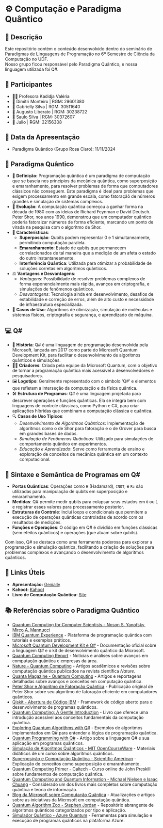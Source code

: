 # ⚙️ Computação e Paradigma Quântico

## 📜 Descrição
Este repositório contém o conteúdo desenvolvido dentro do seminário de Paradigmas de Linguagens de Programação no 6º Semestre de Ciência da Computação no UDF.  
Nosso grupo ficou responsável pelo Paradigma Quântico, e nossa linguagem utilizada foi Q#.

## 👥 Participantes
- 👩‍🏫 Profesora Kadidja Valéria
- 👤 Dimitri Monteiro | RGM: 29601380
- 👤 Gabrielly Silva | RGM: 30511640
- 👤 Augusto Liberato | RGM: 30238722
- 👤 Saulo Silva | RGM: 30372607
- 👤 Julio | RGM: 32156308

## 📅 Data da Apresentação
- Paradigma Quântico (Grupo Rosa Claro): 11/11/2024

## 📘 Paradigma Quântico
- 📖 **Definição**: Programação quântica é um paradigma de computação que se baseia nos princípios da mecânica quântica, como superposição e emaranhamento, para resolver problemas de forma que computadores clássicos não conseguem. Este paradigma é ideal para problemas que exigem processamento em grande escala, como fatoraçãõ de números grandes e simulação de sistemas complexos.
- 🔄 **Evolução**: A computação quântica começou a ganhar forma na década de 1980 com as ideias de Richard Feynman e David Deutsch. Peter Shor, nos anos 1990, demonstrou que um computador quântico poderia fatoraizar números de forma eficiente, marcando um ponto de virada na pesquisa com o algoritmo de Shor.
- 🔑 **Características**:
    - **Superposição**: Qubits podem representar 0 e 1 simultaneamente, permitindo computação paralela.
    - **Emaranhamento**: Estado de qubits que permanecem correlacionados de tal maneira que a medição de um afeta o estado do outro instantaneamente.
    - **Interferência Quântica**: Utilizada para otimizar a probabilidade de soluções corretas em algoritmos quânticos.
- ⚖️ **Vantagens e Desvantagens**:
    - *Vantagens*: Possibilidade de resolver problemas complexos de forma exponencialmente mais rápida, avanços em criptografia, e simulações de fenômenos quânticos.
    - *Desvantagens*: Tecnologia ainda em desenvolvimento, desafios de estabilidade e correção de erros, além de alto custo e necessidade de infraestrutura especializada.
- 📌 **Casos de Uso**: Algoritmos de otimização, simulação de moléculas e sistemas físicos, criptografia e segurança, e aprendizado de máquina.

## 💻 Q#
- 📜 **História**: Q# é uma linguagem de programação desenvolvida pela Microsoft, lançada em 2017 como parte do Microsoft Quantum Development Kit, para facilitar o desenvolvimento de algoritmos quânticos e simulações.
- 👨‍🔬 **Criadores**: Criada pela equipe da Microsoft Quantum, com o objetivo de tornar a programação quântica mais acessível a desenvolvedores e pesquisadores.
- 🖼️ **Logotipo**: Geralmente representado com o símbolo 'Q#' e elementos que refletem a interseção da computação e da física quântica.
- 🛠️ **Estrutura de Programas**: Q# é uma linguagem projetada para descrever operações e funções quânticas. Ela se integra bem com linguagens de controle clássicas, como Python e C#, para criar aplicações híbridas que combinam a computação clássica e quântica.
- 🔍 **Casos de Uso Típicos**:
    - *Desenvolvimento de Algoritmos Quânticos*: Implementação de algoritmos como o de Shor para fatoração e o de Grover para busca em grandes bases de dados.
    - *Simulação de Fenômenos Quânticos*: Utilizado para simulações de comportamento quântico em experimentos.
    - *Educação e Aprendizado*: Serve como ferramenta de ensino e exploração de conceitos de mecânica quântica em um contexto computacional.

## 📝 Sintaxe e Semântica de Programas em Q#
- **Portas Quânticas**: Operações como `H` (Hadamard), `CNOT`, e `Rz` são utilizadas para manipulação de qubits em superposição e emaranhamento.
- **Medidas**: Q# permite medir qubits para colapsar seus estados em `0` ou `1` e registrar esses valores para processamento posterior.
- **Estruturas de Controle**: Inclui loops e condicionais que permitem a execução de operações quânticas controladas de acordo com os resultados de medições.
- **Funções e Operações**: O código em Q# é dividido em funções clássicas (sem efeitos quânticos) e operações (que atuam sobre qubits).

Com isso, Q# se destaca como uma ferramenta poderosa para explorar a programação e simulação quântica, facilitando a criação de soluções para problemas complexos e avançando o desenvolvimento de algoritmos quânticos.

## 🔗 Links Úteis

- **Apresentação:** [Genially](https://view.genially.com/672d42046bbaf38bf84741da/presentation-computacao-quantica)
- **Kahoot:** [Kahoot](https://create.kahoot.it/share/haskell-e-paradigma-funcional/fdbaa161-a72e-4975-949f-c62c493b43f6)
- **Livro de Computação Quântica:** [Site](https://profmcruz.wordpress.com/wp-content/uploads/2017/08/quantum-computation-and-quantum-information-nielsen-chuang.pdf)

## 📚 Referências sobre o Paradigma Quântico
- [Quantum Computing for Computer Scientists - Noson S. Yanofsky, Mirco A. Mannucci](https://www.cambridge.org/core/books/quantum-computing-for-computer-scientists/0C0EDE7FC75AF9249A292317FC6C2D14)
- [IBM Quantum Experience](https://quantum-computing.ibm.com/) - Plataforma de programação quântica com tutoriais e exemplos práticos.
- [Microsoft Quantum Development Kit e Q#](https://learn.microsoft.com/en-us/azure/quantum/overview-what-is-qsharp-and-qdk) - Documentação oficial sobre a linguagem Q# e o kit de desenvolvimento quântico da Microsoft.
- [Quantum Computing Report](https://quantumcomputingreport.com/) - Notícias e análises sobre avanços em computação quântica e empresas da área.
- [Nature - Quantum Computing](https://www.nature.com/subjects/quantum-computing) - Artigos acadêmicos e revisões sobre computação quântica publicados na revista científica *Nature*.
- [Quanta Magazine - Quantum Computing](https://www.quantamagazine.org/tag/quantum-computing/) - Artigos e reportagens detalhadas sobre avanços e conceitos em computação quântica.
- [Peter Shor e Algoritmo de Fatoração Quântica](https://doi.org/10.1137/S0097539795293172) - Publicação original de Peter Shor sobre seu algoritmo de fatoração eficiente em computadores quânticos.
- [Qiskit - Abertura de Código IBM](https://qiskit.org/) - Framework de código aberto para o desenvolvimento de programas quânticos.
- [Quantum Computing: A Gentle Introduction](https://dl.acm.org/doi/10.5555/1207375) - Livro que oferece uma introdução acessível aos conceitos fundamentais da computação quântica.
- [Exploring Quantum Algorithms with Q#](https://learn.microsoft.com/en-us/samples/browse/?products=qsharp) - Exemplos de algoritmos implementados em Q# para entender a lógica de programação quântica.
- [Quantum Programming with Q#](https://arxiv.org/abs/1803.00652) - Artigo sobre a linguagem Q# e sua aplicação em programas quânticos.
- [Simulação de Algoritmos Quânticos - MIT OpenCourseWare](https://ocw.mit.edu/courses/electrical-engineering-and-computer-science/6-890-algorithms-for-quantum-computation-fall-2010/) - Materiais didáticos de um curso sobre algoritmos quânticos.
- [Superposição e Computação Quântica - Scientific American](https://www.scientificamerican.com/article/quantum-computing-explained/) - Explicação de conceitos como superposição e emaranhamento.
- [Quantum Computing Primer - Caltech](http://www.theory.caltech.edu/people/preskill/ph229/) - Curso online de John Preskill sobre fundamentos de computação quântica.
- [Quantum Computing and Quantum Information - Michael Nielsen e Isaac Chuang](https://www.cambridge.org/core/books/quantum-computation-and-quantum-information/3E5B4E6316B28C0D54E25AFBC5C8E889) - Considerado um dos livros mais completos sobre computação quântica e teoria de informação.
- [Blog da Microsoft sobre Computação Quântica](https://cloudblogs.microsoft.com/quantum/) - Atualizações e artigos sobre as iniciativas da Microsoft em computação quântica.
- [Quantum Algorithm Zoo - Stephen Jordan](https://quantumalgorithmzoo.org/) - Repositório abrangente de algoritmos quânticos categorizados por tipo e aplicação.
- [Simulador Quântico - Azure Quantum](https://azure.microsoft.com/en-us/products/quantum/) - Ferramentas para simulação e execução de programas quânticos na plataforma Azure.
